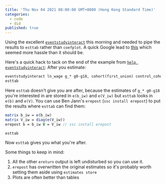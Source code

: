 ```yaml
---
title: 'Thu Nov 04 2021 08:00:00 GMT+0800 (Hong Kong Standard Time)'
categories:
  - code
  - did
published: true
---
```


Using the excellent [`eventstudyinteract`](https://github.com/lsun20/EventStudyInteract) this morning and needed to pipe the results to `esttab` rather than `coefplot`.
A quick Google lead to [this](https://twitter.com/MaraPadillaR/status/1450547203169263623) which seemed more hassle than it should be.

Here's a quick hack to tack on the end of the example from [`help eventstudyinteract`]():
After you estimate:

```Stata
eventstudyinteract ln_wage g_* g0-g18, cohort(first_union) control_cohort(never_union) covariates(south) absorb(i.idcode i.year) vce(cluster idcode)
esttab
```
Here `esttab` doesn't give you are after, because the estimates of `g_* g0-g18` you're interested in are stored in `e(b_iw)` and `e(V_iw)` but `esttab` looks in `e(b)` and `e(V)`.
You can use Ben Jann's `erepost` (`ssc install erepost`) to put the results where `esttab` can find them:

```Stata
matrix b_iw = e(b_iw)
matrix V_iw = diag(e(V_iw))
erepost b = b_iw V = V_iw // ssc install erepost

esttab
```

Now `esttab` gives you what you're after.

Some things to keep in mind:
1. All the other `ereturn` output is left undisturbed so you can use it.
2. `erepost` has overwritten the original estimates so it's probably worth setting them aside using `estimates store`
3. Plots are often better than tables
